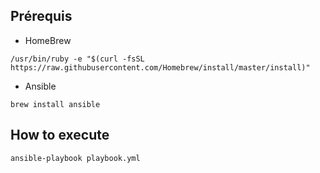 ## Prérequis

* HomeBrew 

```
/usr/bin/ruby -e "$(curl -fsSL https://raw.githubusercontent.com/Homebrew/install/master/install)"
```

* Ansible 

```
brew install ansible
```

## How to execute 

```
ansible-playbook playbook.yml
```

